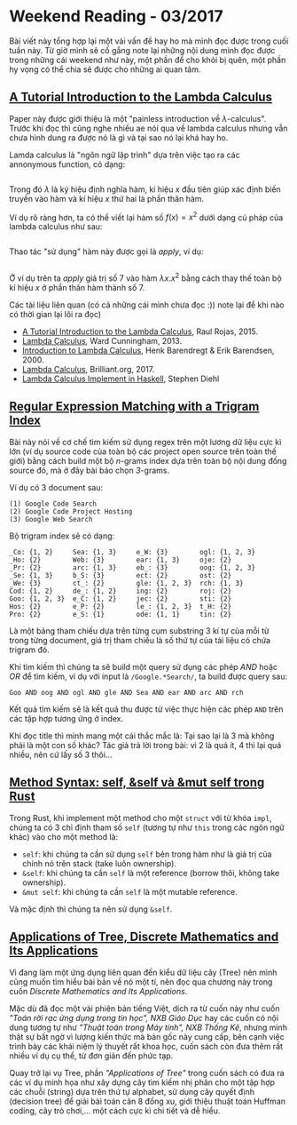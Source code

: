 # Weekend Reading - 03/2017

Bài viết này tổng hợp lại một vài vấn đề hay ho mà mình đọc được trong cuối tuần này. Từ giờ mình sẽ cố gắng note lại những nội dung mình đọc được trong những cái weekend như này, một phần để cho khỏi bị quên, một phần hy vọng có thể chia sẽ được cho những ai quan tâm.

## [A Tutorial Introduction to the Lambda Calculus](https://arxiv.org/abs/1503.09060)

Paper này được giới thiệu là một "painless introduction về $\lambda$-calculus". Trước khi đọc thì cũng nghe nhiều ae nói qua về lambda calculus nhưng vẫn chưa hình dung ra được nó là gì và tại sao nó lại khá hay ho.

Lamda calculus là "ngôn ngữ lập trình" dựa trên việc tạo ra các annonymous function, có dạng:

<math>
\lambda x.x
</math>

Trong đó $\lambda$ là ký hiệu định nghĩa hàm, kí hiệu $x$ đầu tiên giúp xác định biến truyền vào hàm và kí hiệu $x$ thứ hai là phần thân hàm.

Ví dụ rõ ràng hơn, ta có thể viết lại hàm số $f(x) = x^2$ dưới dạng cú pháp của lambda calculus như sau:

<math>
f = \lambda x.x^2
</math>

Thao tác "sử dụng" hàm này được gọi là _apply_, ví dụ:

<math>
f(7) = (\lambda x.x^2) 7 = 7^2 = 49
</math>

Ở ví dụ trên ta _apply_ giá trị số 7 vào hàm $\lambda x.x^2$ bằng cách thay thế toàn bộ kí hiệu $x$ ở phần thân hàm thành số 7.

Các tài liệu liên quan (có cả những cái mình chưa đọc :)) note lại để khi nào có thời gian lại lôi ra đọc)

- [A Tutorial Introduction to the Lambda Calculus](https://arxiv.org/abs/1503.09060), Raul Rojas, 2015.
- [Lambda Calculus](http://wiki.c2.com/?LambdaCalculus), Ward Cunningham, 2013.
- [Introduction to Lambda Calculus](http://www.cse.chalmers.se/research/group/logic/TypesSS05/Extra/geuvers.pdf), Henk Barendregt & Erik Barendsen, 2000.
- [Lambda Calculus](https://brilliant.org/wiki/lambda-calculus/), Brilliant.org, 2017.
- [Lambda Calculus Implement in Haskell](http://dev.stephendiehl.com/fun/lambda_calculus.html), Stephen Diehl

## [Regular Expression Matching with a Trigram Index](https://swtch.com/~rsc/regexp/regexp4.html)

Bài này nói về cơ chế tìm kiếm sử dụng regex trên một lương dữ liệu cực kì lớn (ví dụ source code của toàn bộ các project open source trên toàn thế giới) bằng cách build một bộ _n_-grams index dựa trên toàn bộ nội dung đống source đó, mà ở đây bài báo chọn _3_-grams.

Ví dụ có 3 document sau:

```
(1) Google Code Search
(2) Google Code Project Hosting
(3) Google Web Search
```

Bộ trigram index sẽ có dạng:

```
_Co: {1, 2}     Sea: {1, 3}     e_W: {3}        ogl: {1, 2, 3}
_Ho: {2}        Web: {3}        ear: {1, 3}     oje: {2}
_Pr: {2}        arc: {1, 3}     eb_: {3}        oog: {1, 2, 3}
_Se: {1, 3}     b_S: {3}        ect: {2}        ost: {2}
_We: {3}        ct_: {2}        gle: {1, 2, 3}  rch: {1, 3}
Cod: {1, 2}     de_: {1, 2}     ing: {2}        roj: {2}
Goo: {1, 2, 3}  e_C: {1, 2}     jec: {2}        sti: {2}
Hos: {2}        e_P: {2}        le_: {1, 2, 3}  t_H: {2}
Pro: {2}        e_S: {1}        ode: {1, 1}     tin: {2}
```

Là một bảng tham chiếu dựa trên từng cụm substring 3 kí tự của mỗi từ trong từng document, giá trị tham chiếu là số thứ tự của tài liệu có chứa trigram đó.

Khi tìm kiếm thì chúng ta sẽ build một query sử dụng các phép _AND_ hoặc _OR_ để tìm kiếm, ví dụ với input là `/Google.*Search/`, ta build được query sau:

```
Goo AND oog AND ogl AND gle AND Sea AND ear AND arc AND rch
```

Kết quả tìm kiếm sẽ là kết quả thu được từ việc thực hiện các phép `AND` trên các tập hợp tương ứng ở index.

Khi đọc title thì mình mang một cái thắc mắc là: Tại sao lại là 3 mà không phải là một con số khác? Tác giả trả lời trong bài: vì 2 là quá ít, 4 thì lại quá nhiều, nên cứ lấy số 3 thôi...

## [Method Syntax: self, &self và &mut self trong Rust](https://doc.rust-lang.org/book/method-syntax.html)

Trong Rust, khi implement một method cho một `struct` với từ khóa `impl`, chúng ta có 3 chỉ định tham số `self` (tương tự như `this` trong các ngôn ngữ khác) vào cho một method là: 

- `self`: khi chúng ta cần sử dụng `self` bên trong hàm như là giá trị của chính nó trên stack (take luôn ownership).
- `&self`: khi chúng ta cần `self` là một reference (borrow thôi, không take ownership).
- `&mut self`: khi chúng ta cần `self` là một mutable reference.

Và mặc định thì chúng ta nên sử dụng `&self`.

## [Applications of Tree, Discrete Mathematics and Its Applications](https://www.amazon.com/Discrete-Mathematics-Its-Applications-Seventh/dp/0073383090/ref=pd_sbs_14_t_0?_encoding=UTF8&psc=1&refRID=1TCGJV0XWWWJ9QSHSNNH)

Vì đang làm một ứng dụng liên quan đến kiểu dữ liệu cây (Tree) nên mình cũng muốn tìm hiểu bài bản về nó một tí, nên đọc qua chương này trong cuốn _Discrete Mathematics and Its Applications_.

Mặc dù đã đọc một vài phiên bản tiếng Việt, dịch ra từ cuốn này như cuốn _"Toán rời rạc ứng dụng trong tin học", NXB Giáo Dục_ hay các cuốn có nội dung tương tự như _"Thuật toán trong Máy tính", NXB Thống Kê_, nhưng mình thật sự bất ngờ vì lượng kiến thức mà bản gốc này cung cấp, bên cạnh việc trình bày các khái niệm lý thuyết rất khoa học, cuốn sách còn đưa thêm rất nhiều ví dụ cụ thể, từ đơn giản đến phức tạp. 

Quay trở lại vụ Tree, phần _"Applications of Tree"_ trong cuốn sách có đưa ra các ví dụ minh họa như xây dựng cây tìm kiếm nhị phân cho một tập hợp các chuỗi (string) dựa trên thứ tự alphabet, sử dụng cây quyết định (decision tree) để giải bài toán cân 8 đồng xu, giới thiệu thuật toán Huffman coding, cây trò chơi,... một cách cực kì chi tiết và dễ hiểu.
